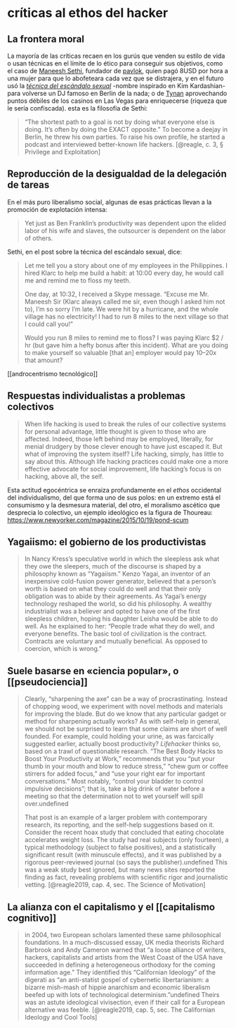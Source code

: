 # críticas al ethos del hacker
## La frontera moral

La mayoría de las críticas recaen en los gurús que venden su estilo de vida o usan técnicas en el límite de lo ético para conseguir sus objetivos, como el caso de [Maneesh Sethi](https://hackthesystem.com/about/), fundador de [pavlok](https://pavlok.com/), quien pagó 8USD por hora a una mujer para que lo abofeteara cada vez que se distrajera, y en el futuro usó la [*técnica del escándalo sexual*](https://www.scotthyoung.com/blog/2012/02/06/sex-scandal-technique/) -nombre inspirado en Kim Kardashian- para volverse un DJ famoso en Berlin de la nada; o de [Tynan](https://tynan.com/regret/) aprovechando puntos débiles de los casinos en Las Vegas para enriquecerse (riqueza que le sería confiscada). esta es la filosofía de Sethi:

>“The shortest path to a goal is not by doing what everyone else is doing. It’s often by doing the EXACT opposite.” To become a deejay in Berlin, he threw his own parties. To raise his own profile, he started a podcast and interviewed better-known life hackers. [@reagle, c. 3, § Privilege and Exploitation]

## Reproducción de la desigualdad de la delegación de tareas

En el más puro liberalismo social, algunas de esas prácticas llevan a la promoción de explotación intensa:

>Yet just as Ben Franklin’s productivity was dependent upon the elided labor of his wife and slaves, the outsourcer is dependent on the labor of others.

Sethi, en el post sobre la técnica del escándalo sexual, dice:

> Let me tell you a story about one of my employees in the Philippines. I hired Klarc to help me build a habit: at 10:00 every day, he would call me and remind me to floss my teeth.
> 
> One day, at 10:32, I received a Skype message. “Excuse me Mr. Maneesh Sir (Klarc always called me sir, even though I asked him not to), I’m so sorry I’m late. We were hit by a hurricane, and the whole village has no electricity! I had to run 8 miles to the next village so that I could call you!”
> 
> Would you run 8 miles to remind me to floss? I was paying Klarc $2 / hr (but gave him a hefty bonus after this incident). What are you doing to make yourself so valuable [that an] employer would pay 10–20x that amount?

[[androcentrismo tecnológico]]


## Respuestas individualistas a problemas colectivos

>When life hacking is used to break the rules of our collective systems for personal advantage, little thought is given to those who are affected. Indeed, those left behind may be employed, literally, for menial drudgery by those clever enough to have just escaped it. But what of improving the system itself? Life hacking, simply, has little to say about this. Although life hacking practices could make one a more effective advocate for social improvement, life hacking’s focus is on hacking, above all, the self.

Esta actitud egocéntrica se enraiza profundamente en el *ethos* occidental del individualismo, del que forma uno de sus polos: en un extremo está el consumismo y la desmesura material, del otro, el moralismo ascético que desprecia lo colectivo, un ejemplo ideológico es la figura de Thoureau: <https://www.newyorker.com/magazine/2015/10/19/pond-scum>

## Yagaiismo: el gobierno de los productivistas
>In Nancy Kress’s speculative world in which the sleepless ask what they owe the sleepers, much of the discourse is shaped by a philosophy known as “Yagaiism.” Kenzo Yagai, an inventor of an inexpensive cold-fusion power generator, believed that a person’s worth is based on what they could do well and that their only obligation was to abide by their agreements. As Yagai’s energy technology reshaped the world, so did his philosophy. A wealthy industrialist was a believer and opted to have one of the first sleepless children, hoping his daughter Leisha would be able to do well. As he explained to her: “People trade what they do well, and everyone benefits. The basic tool of civilization is the contract. Contracts are voluntary and mutually beneficial. As opposed to coercion, which is wrong.”

## Suele basarse en «ciencia popular», o [[pseudociencia]]
>Clearly, “sharpening the axe” can be a way of procrastinating. Instead of chopping wood, we experiment with novel methods and materials for improving the blade. But do we know that any particular gadget or method for sharpening actually works? As with self-help in general, we should not be surprised to learn that some claims are short of well founded. For example, could holding your urine, as was farcically suggested earlier, actually boost productivity? _Lifehacker_ thinks so, based on a trawl of questionable research. “The Best Body Hacks to Boost Your Productivity at Work,” recommends that you “put your thumb in your mouth and blow to reduce stress,” “chew gum or coffee stirrers for added focus,” and “use your right ear for important conversations.” Most notably, “control your bladder to control impulsive decisions”; that is, take a big drink of water before a meeting so that the determination not to wet yourself will spill over.undefined
>
>That post is an example of a larger problem with contemporary research, its reporting, and the self-help suggestions based on it. Consider the recent hoax study that concluded that eating chocolate accelerates weight loss. The study had real subjects (only fourteen), a typical methodology (subject to false positives), and a statistically significant result (with minuscule effects), and it was published by a rigorous peer-reviewed journal (so says the publisher).undefined This was a weak study best ignored, but many news sites reported the finding as fact, revealing problems with scientific rigor and journalistic vetting. [@reagle2019, cap. 4, sec. The Science of Motivation]


## La alianza con el capitalismo y el  [[capitalismo cognitivo]]

>in 2004, two European scholars lamented these same philosophical foundations. In a much-discussed essay, UK media theorists Richard Barbrook and Andy Cameron warned that “a loose alliance of writers, hackers, capitalists and artists from the West Coast of the USA have succeeded in defining a heterogeneous orthodoxy for the coming information age.” They identified this “Californian Ideology” of the digerati as “an anti-statist gospel of cybernetic libertarianism: a bizarre mish-mash of hippie anarchism and economic liberalism beefed up with lots of technological determinism.”undefined Theirs was an astute ideological vivisection, even if their call for a European alternative was feeble. [@reagle2019, cap. 5, sec. The Californian Ideology and Cool Tools]